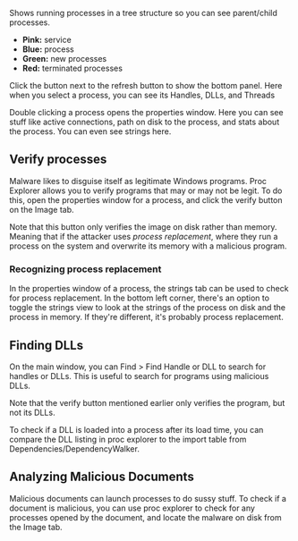 Shows running processes in a tree structure so you can see parent/child processes.

- **Pink:** service
- **Blue:** process
- **Green:** new processes
- **Red:** terminated processes

Click the button next to the refresh button to show the bottom panel. Here when you select a process, you can see its Handles, DLLs, and Threads

Double clicking a process opens the properties window. Here you can see stuff like active connections, path on disk to the process, and stats about the process. You can even see strings here.

## Verify processes
Malware likes to disguise itself as legitimate Windows programs. Proc Explorer allows you to verify programs that may or may not be legit. To do this, open the properties window for a process, and click the verify button on the Image tab.

Note that this button only verifies the image on disk rather than memory. Meaning that if the attacker uses *process replacement*, where they run a process on the system and overwrite its memory with a malicious program. 

### Recognizing process replacement
In the properties window of a process, the strings tab can be used to check for process replacement. In the bottom left corner, there's an option to toggle the strings view to look at the strings of the process on disk and the process in memory. If they're different, it's probably process replacement.

## Finding DLLs
On the main window, you can Find > Find Handle or DLL to search for handles or DLLs. This is useful to search for programs using malicious DLLs.

Note that the verify button mentioned earlier only verifies the program, but not its DLLs. 

To check if a DLL is loaded into a process after its load time, you can compare the DLL listing in proc explorer to the import table from Dependencies/DependencyWalker.

## Analyzing Malicious Documents
Malicious documents can launch processes to do sussy stuff. To check if a document is malicious, you can use proc explorer to check for any processes opened by the document, and locate the malware on disk from the Image tab.